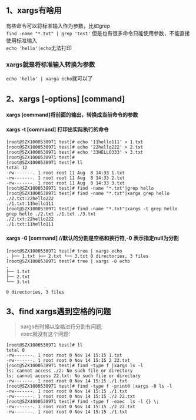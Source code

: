 
## 1、xargs有啥用

有些命令可以将标准输入作为参数，比如grep  
`find -name "*.txt" | grep 'test'`
但是也有很多命令只能使用参数，不能直接使用标准输入  
`echo 'hello'|echo`无法打印  

### xargs就是将标准输入转换为参数  
`echo 'hello' | xarga echo`就可以了  

## 2、xargs [-options] [command]

#### xargs [command]将前面的输出，转换成当前命令的参数
#### xargs -t [command] 打印出实际执行的命令

```console
[root@SZX1000538971 test]# echo '11hello111' > 1.txt
[root@SZX1000538971 test]# echo '22hello222' > 2.txt
[root@SZX1000538971 test]# echo '33HELLO333' > 3.txt
[root@SZX1000538971 test]#
[root@SZX1000538971 test]# ll
total 12
-rw-------. 1 root root 11 Aug  8 14:33 1.txt
-rw-------. 1 root root 11 Aug  8 14:33 2.txt
-rw-------. 1 root root 11 Aug  8 14:33 3.txt
[root@SZX1000538971 test]# find -name "*.txt"|grep hello
[root@SZX1000538971 test]# find -name "*.txt"|xargs grep hello
./2.txt:22hello222
./1.txt:11hello111
[root@SZX1000538971 test]# find -name "*.txt"|xargs -t grep hello
grep hello ./2.txt ./1.txt ./3.txt
./2.txt:22hello222
./1.txt:11hello111

```

#### xargs -0 [command]  //默认的分割是空格和换行符,-0 表示指定null为分割
```
[root@SZX1000538971 test]# tree | xargs echo
. ├── 1.txt ├── 2.txt └── 3.txt 0 directories, 3 files
[root@SZX1000538971 test]# tree | xargs -0 echo
.
├── 1.txt
├── 2.txt
└── 3.txt

0 directories, 3 files
```

## 3、find xargs遇到空格的问题

> xargs有时候以空格进行分割有问题;   
> exec就没有这个问题!  
```console
[root@SZX1000538971 test]# ll
total 0
-rw-------. 1 root root 0 Nov 14 15:15 1.txt
-rw-------. 1 root root 0 Nov 14 15:15 2 22.txt
[root@SZX1000538971 test]# find -type f |xargs ls -l
ls: cannot access ./2: No such file or directory
ls: cannot access 22.txt: No such file or directory
-rw-------. 1 root root 0 Nov 14 15:15 ./1.txt
[root@SZX1000538971 test]# find -type f -print0 |xargs -0 ls -l
-rw-------. 1 root root 0 Nov 14 15:15 ./1.txt
-rw-------. 1 root root 0 Nov 14 15:15 ./2 22.txt
[root@SZX1000538971 test]# find -type f -exec  ls -l {} \;
-rw-------. 1 root root 0 Nov 14 15:15 ./2 22.txt
-rw-------. 1 root root 0 Nov 14 15:15 ./1.txt
```

